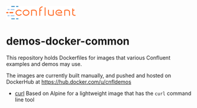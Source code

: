 ![image](images/confluent-logo-300-2.png)

# demos-docker-common

This repository holds Dockerfiles for images that various Confluent examples and demos may use.

The images are currently built manually, and pushed and hosted on DockerHub at https://hub.docker.com/u/cnfldemos

* [curl](curl/README.md) Based on Alpine for a lightweight image that has the `curl` command line tool

